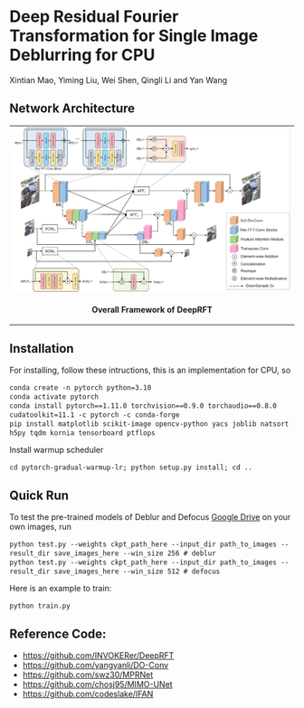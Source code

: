 # Deep Residual Fourier Transformation for Single Image Deblurring for CPU
Xintian Mao, Yiming Liu, Wei Shen, Qingli Li and Yan Wang


<!-- **Paper**: https://arxiv.org/abs/2111.11745 -->


## Network Architecture
<table>
  <tr>
    <td> <img src = "./images/framework.png" width="800"> </td>
  </tr>
  <tr>
    <td><p align="center"><b>Overall Framework of DeepRFT</b></p></td>
  </tr>
</table>

## Installation
<!-- The model is built in PyTorch 1.8.0 and tested on Ubuntu 18.04 environment (Python3.8, CUDA11.1). -->

For installing, follow these intructions, this is an implementation for CPU, so
```
conda create -n pytorch python=3.10
conda activate pytorch
conda install pytorch==1.11.0 torchvision==0.9.0 torchaudio==0.8.0 cudatoolkit=11.1 -c pytorch -c conda-forge
pip install matplotlib scikit-image opencv-python yacs joblib natsort h5py tqdm kornia tensorboard ptflops
```

Install warmup scheduler

```
cd pytorch-gradual-warmup-lr; python setup.py install; cd ..
```

## Quick Run

To test the pre-trained models of Deblur and Defocus [Google Drive](https://drive.google.com/file/d/1FoQZrbcYPGzU9xzOPI1Q1NybNUGR-ZUg/view?usp=sharing) on your own images, run 
```
python test.py --weights ckpt_path_here --input_dir path_to_images --result_dir save_images_here --win_size 256 # deblur
python test.py --weights ckpt_path_here --input_dir path_to_images --result_dir save_images_here --win_size 512 # defocus
```
Here is an example to train:
```
python train.py
```


<!-- ## Results
Experiment for image deblurring.
<table>
  <tr>
    <td> <img src = "./images/psnr_params_flops.png" width="1200"> </td>
  </tr>
  <tr>
    <td><p align="center"><b>Deblurring on GoPro Datasets.</b></p></td>
  </tr>
</table> -->

## Reference Code:
- https://github.com/INVOKERer/DeepRFT
- https://github.com/yangyanli/DO-Conv
- https://github.com/swz30/MPRNet
- https://github.com/chosj95/MIMO-UNet
- https://github.com/codeslake/IFAN

<!-- ## Citation
If you use DeepRFT, please consider citing:

    @inproceedings{,
        title={Deep Residual Fourier Transformation for Single Image Deblurring},
        author={Xintian Mao, Yiming Liu, Wei Shen, Qingli Li, Yan Wang},
        booktitle={arXiv:2111.11745},
        year={2021}
    } -->

<!-- ## Contact
If you have any question, please contact mxt_invoker1997@163.com -->
